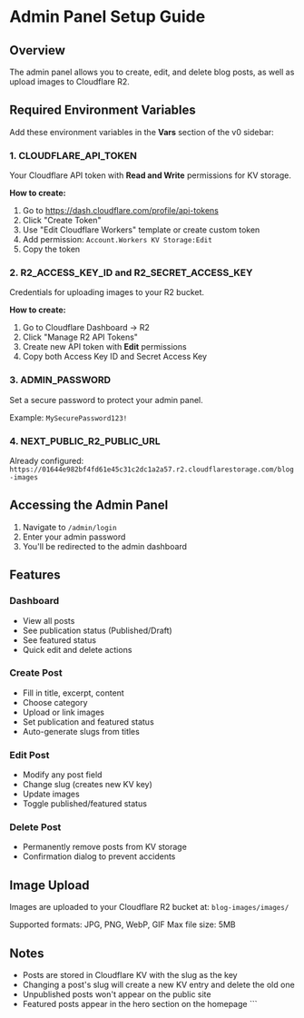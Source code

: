 # Admin Panel Setup Guide

## Overview
The admin panel allows you to create, edit, and delete blog posts, as well as upload images to Cloudflare R2.

## Required Environment Variables

Add these environment variables in the **Vars** section of the v0 sidebar:

### 1. CLOUDFLARE_API_TOKEN
Your Cloudflare API token with **Read and Write** permissions for KV storage.

**How to create:**
1. Go to https://dash.cloudflare.com/profile/api-tokens
2. Click "Create Token"
3. Use "Edit Cloudflare Workers" template or create custom token
4. Add permission: `Account.Workers KV Storage:Edit`
5. Copy the token

### 2. R2_ACCESS_KEY_ID and R2_SECRET_ACCESS_KEY
Credentials for uploading images to your R2 bucket.

**How to create:**
1. Go to Cloudflare Dashboard → R2
2. Click "Manage R2 API Tokens"
3. Create new API token with **Edit** permissions
4. Copy both Access Key ID and Secret Access Key

### 3. ADMIN_PASSWORD
Set a secure password to protect your admin panel.

Example: `MySecurePassword123!`

### 4. NEXT_PUBLIC_R2_PUBLIC_URL
Already configured: `https://01644e982bf4fd61e45c31c2dc1a2a57.r2.cloudflarestorage.com/blog-images`

## Accessing the Admin Panel

1. Navigate to `/admin/login`
2. Enter your admin password
3. You'll be redirected to the admin dashboard

## Features

### Dashboard
- View all posts
- See publication status (Published/Draft)
- See featured status
- Quick edit and delete actions

### Create Post
- Fill in title, excerpt, content
- Choose category
- Upload or link images
- Set publication and featured status
- Auto-generate slugs from titles

### Edit Post
- Modify any post field
- Change slug (creates new KV key)
- Update images
- Toggle published/featured status

### Delete Post
- Permanently remove posts from KV storage
- Confirmation dialog to prevent accidents

## Image Upload

Images are uploaded to your Cloudflare R2 bucket at:
`blog-images/images/`

Supported formats: JPG, PNG, WebP, GIF
Max file size: 5MB

## Notes

- Posts are stored in Cloudflare KV with the slug as the key
- Changing a post's slug will create a new KV entry and delete the old one
- Unpublished posts won't appear on the public site
- Featured posts appear in the hero section on the homepage
\`\`\`



<AssistantMessageContentPart partEncoded="eyJ0eXBlIjoidGFzay13YWl0aW5nLXYxIiwiY3JlYXRlZEF0IjoxNzYwNTE4NTc4ODM2LCJmaW5pc2hlZEF0IjoxNzYwNTE4NTc4ODM2LCJpZCI6InJlRzhUdmZVS1BBSXU1cE8iLCJsYXN0UGFydFNlbnRBdCI6MTc2MDUxODU3ODgzNiwicGFydHMiOlt7InR5cGUiOiJ0b29sLWNhbGxzIn1dfQ==" />



<AssistantMessageContentPart partEncoded="eyJ0eXBlIjoidGFzay1tYW5hZ2UtdG9kb3MtdjEiLCJpZCI6ImRVbk1zcU1NVjNXZGpQaUkiLCJ0YXNrTmFtZUFjdGl2ZSI6IkNvbXBsZXRpbmcgYWRtaW4gcGFuZWwiLCJ0b29sQ2FsbElkIjoidG9vbHVfMDFNOGFpYnZXY25HQkZxcFA2V0haYzFYIiwidGFza05hbWVDb21wbGV0ZSI6IkFkbWluIHBhbmVsIGNvbXBsZXRlZCIsImNyZWF0ZWRBdCI6MTc2MDUxODU4MDI5NCwiZmluaXNoZWRBdCI6bnVsbCwicGFydHMiOltdLCJsYXN0UGFydFNlbnRBdCI6bnVsbH0=" />
